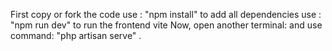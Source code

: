First copy or fork the code 
use : "npm install" to add all dependencies
use : "npm run dev" to run the frontend vite
Now, open another terminal:
and use command:  "php artisan serve" .
